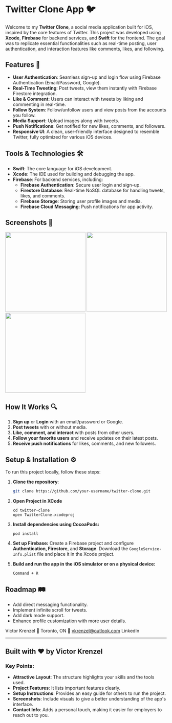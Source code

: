 # Twitter Clone App 🐦

Welcome to my **Twitter Clone**, a social media application built for iOS, inspired by the core features of Twitter. This project was developed using **Xcode**, **Firebase** for backend services, and **Swift** for the frontend. The goal was to replicate essential functionalities such as real-time posting, user authentication, and interaction features like comments, likes, and following.

## Features 🚀

- **User Authentication**: Seamless sign-up and login flow using Firebase Authentication (Email/Password, Google).
- **Real-Time Tweeting**: Post tweets, view them instantly with Firebase Firestore integration.
- **Like & Comment**: Users can interact with tweets by liking and commenting in real-time.
- **Follow System**: Follow/unfollow users and view posts from the accounts you follow.
- **Media Support**: Upload images along with tweets.
- **Push Notifications**: Get notified for new likes, comments, and followers.
- **Responsive UI**: A clean, user-friendly interface designed to resemble Twitter, fully optimized for various iOS devices.

## Tools & Technologies 🛠️

- **Swift**: The core language for iOS development.
- **Xcode**: The IDE used for building and debugging the app.
- **Firebase**: For backend services, including:
  - **Firebase Authentication**: Secure user login and sign-up.
  - **Firestore Database**: Real-time NoSQL database for handling tweets, likes, and comments.
  - **Firebase Storage**: Storing user profile images and media.
  - **Firebase Cloud Messaging**: Push notifications for app activity.

## Screenshots 📱

<img src="your-screenshot-link-here" width="250"/> <img src="your-screenshot-link-here" width="250"/> <img src="your-screenshot-link-here" width="250"/>

## How It Works 🔍

1. **Sign up** or **Login** with an email/password or Google.
2. **Post tweets** with or without media.
3. **Like, comment, and interact** with posts from other users.
4. **Follow your favorite users** and receive updates on their latest posts.
5. **Receive push notifications** for likes, comments, and new followers.

## Setup & Installation ⚙️

To run this project locally, follow these steps:

1. **Clone the repository**:
   ```bash
   git clone https://github.com/your-username/twitter-clone.git
   ```

2. **Open Project in XCode**
   ```
   cd twitter-clone
   open TwitterClone.xcodeproj
   ```

3. **Install dependencies using CocoaPods:**
   ```
   pod install
   ```

4. **Set up Firebase:**
   Create a Firebase project and configure **Authentication, Firestore**, and **Storage**.
   Download the `GoogleService-Info.plist` file and place it in the Xcode project.

5. **Build and run the app in the iOS simulator or on a physical device:**
   ```
   Command + R
   ```

## Roadmap 🛤️

 - Add direct messaging functionality.
 - Implement infinite scroll for tweets.
 - Add dark mode support.
 - Enhance profile customization with more user details.

Victor Krenzel
📍 Toronto, ON
📧 vkrenzel@outlook.com
LinkedIn

---

## Built with ❤️ by Victor Krenzel


### Key Points:
- **Attractive Layout**: The structure highlights your skills and the tools used.
- **Project Features**: It lists important features clearly.
- **Setup Instructions**: Provides an easy guide for others to run the project.
- **Screenshots**: Include visuals to give a better understanding of the app's interface.
- **Contact Info**: Adds a personal touch, making it easier for employers to reach out to you. 



